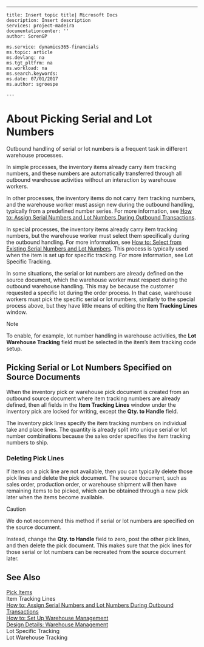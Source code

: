 ---
    title: Insert topic title| Microsoft Docs
    description: Insert description
    services: project-madeira
    documentationcenter: ''
    author: SorenGP

    ms.service: dynamics365-financials
    ms.topic: article
    ms.devlang: na
    ms.tgt_pltfrm: na
    ms.workload: na
    ms.search.keywords:
    ms.date: 07/01/2017
    ms.author: sgroespe

    ---
# About Picking Serial and Lot Numbers
Outbound handling of serial or lot numbers is a frequent task in different warehouse processes.  
  
 In simple processes, the inventory items already carry item tracking numbers, and these numbers are automatically transferred through all outbound warehouse activities without an interaction by warehouse workers.  
  
 In other processes, the inventory items do not carry item tracking numbers, and the warehouse worker must assign new during the outbound handling, typically from a predefined number series. For more information, see [How to: Assign Serial Numbers and Lot Numbers During Outbound Transactions](../how-to-assign-serial-numbers-and-lot-numbers-during-outbound-transactions.md).  
  
 In special processes, the inventory items already carry item tracking numbers, but the warehouse worker must select them specifically during the outbound handling. For more information, see [How to: Select from Existing Serial Numbers and Lot Numbers](../how-to-select-from-existing-serial-numbers-and-lot-numbers.md). This process is typically used when the item is set up for specific tracking. For more information, see Lot Specific Tracking.  
  
 In some situations, the serial or lot numbers are already defined on the source document, which the warehouse worker must respect during the outbound warehouse handling. This may be because the customer requested a specific lot during the order process. In that case, warehouse workers must pick the specific serial or lot numbers, similarly to the special process above, but they have little means of editing the **Item Tracking Lines** window.  
  
> [!NOTE]  
>  To enable, for example, lot number handling in warehouse activities, the **Lot Warehouse Tracking** field must be selected in the item’s item tracking code setup.  
  
## Picking Serial or Lot Numbers Specified on Source Documents  
 When the inventory pick or warehouse pick document is created from an outbound source document where item tracking numbers are already defined, then all fields in the **Item Tracking Lines** window under the inventory pick are locked for writing, except the **Qty. to Handle** field.  
  
 The inventory pick lines specify the item tracking numbers on individual take and place lines. The quantity is already split into unique serial or lot number combinations because the sales order specifies the item tracking numbers to ship.  
  
### Deleting Pick Lines  
 If items on a pick line are not available, then you can typically delete those pick lines and delete the pick document. The source document, such as sales order, production order, or warehouse shipment will then have remaining items to be picked, which can be obtained through a new pick later when the items become available.  
  
> [!CAUTION]  
>  We do not recommend this method if serial or lot numbers are specified on the source document.  
  
 Instead, change the **Qty. to Handle** field to zero, post the other pick lines, and then delete the pick document. This makes sure that the pick lines for those serial or lot numbers can be recreated from the source document later.  
  
## See Also  
 [Pick Items](../pick-items.md)   
 Item Tracking Lines   
 [How to: Assign Serial Numbers and Lot Numbers During Outbound Transactions](../how-to-assign-serial-numbers-and-lot-numbers-during-outbound-transactions.md)   
 [How to: Set Up Warehouse Management](../how-to-set-up-warehouse-management.md)   
 [Design Details: Warehouse Management](design-details-warehouse-management.md)   
 Lot Specific Tracking   
 Lot Warehouse Tracking